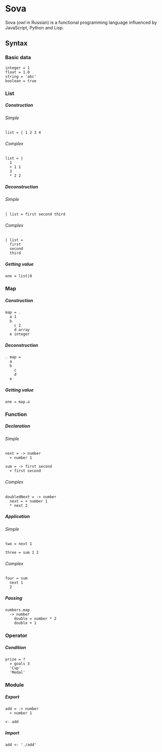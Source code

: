 # Sova

Sova (<i>owl</i> in Russian) is a functional programming language influenced by JavaScript, Python and Lisp.

## Syntax

### Basic data

```
integer = 1
float = 1.0
string = 'abc'
boolean = true
```

### List

##### Construction

###### Simple

```
list = | 1 2 3 4
```

###### Complex

```
list = |
  1
  + 1 1
  3
  * 2 2
```

##### Deconstruction

###### Simple

```
| list = first second third
```

###### Complex

```
| list =
  first
  second
  third
```

##### Getting value

```
one = list|0
```

### Map

##### Construction

```
map = .
  a 1
  b
    c 2
    d array
  e integer
```

##### Deconstruction

```
. map =
  a
  b
    c
    d
  e
```

##### Getting value

```
one = map.a
```

### Function

##### Declaration

###### Simple

```
next = -> number
  + number 1

sum = -> first second
  + first second
```

###### Complex

```
doubledNext = -> number
  next = + number 1
  * next 2
```

##### Application

###### Simple

```
two = next 1

three = sum 1 2
```

###### Complex

```
four = sum
  next 1
  2
```

##### Passing

```
numbers.map
  -> number
    double = number * 2
    double + 1
```

### Operator

##### Condition

```
prize = ?
  > goals 3
  'Cup'
  'Medal'
```

### Module

##### Export

```
add = -> number
  + number 1

<- add
```

##### Import

```
add <- './add'
```
